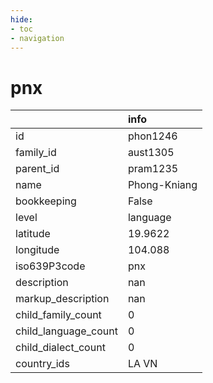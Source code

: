 ```yaml
---
hide:
- toc
- navigation
---
```

# pnx
|                      | info         |
|:---------------------|:-------------|
| id                   | phon1246     |
| family_id            | aust1305     |
| parent_id            | pram1235     |
| name                 | Phong-Kniang |
| bookkeeping          | False        |
| level                | language     |
| latitude             | 19.9622      |
| longitude            | 104.088      |
| iso639P3code         | pnx          |
| description          | nan          |
| markup_description   | nan          |
| child_family_count   | 0            |
| child_language_count | 0            |
| child_dialect_count  | 0            |
| country_ids          | LA VN        |
